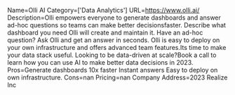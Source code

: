 Name=Olli AI
Category=['Data Analytics']
URL=https://www.olli.ai/
Description=Olli empowers everyone to generate dashboards and answer ad-hoc questions so teams can make better decisionsfaster. Describe what dashboard you need Olli will create and maintain it. Have an ad-hoc question? Ask Olli and get an answer in seconds. Olli is easy to deploy on your own infrastructure and offers advanced team features.Its time to make your data stack useful. Looking to be data-driven at scale?Book a call to learn how you can use AI to make better data decisions in 2023.
Pros=Generate dashboards 10x faster Instant answers Easy to deploy on own infrastructure.
Cons=nan
Pricing=nan
Company Address=2023 Realize Inc
